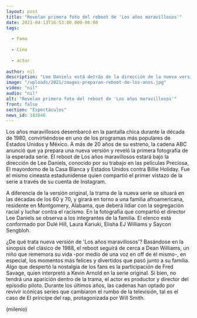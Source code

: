 ```yaml
---
layout: post
title: "Revelan primera foto del reboot de 'Los años maravillosos'"
date: 2021-04-13T16:53:00.000-06:00
tags:
  
  - Fama
  
  - Cine
  
  - actor
  
author: nil
description: "Lee Daniels está detrás de la dirección de la nueva versión de 'Los años maravillosos' que ya prepara la cadena ABC. "
image: "/uploads/2021/images-preparan-reboot-de-los-anos.jpg"
video: "nil"
audio: "nil"
alt: "Revelan primera foto del reboot de 'Los años maravillosos'"
front: false
section: "Espectáculos"
news_id: 183846
---
```


Los años maravillosos desembarcó en la pantalla chica durante la década de 1980, convirtiéndose en uno de los programas más populares de Estados Unidos y México. A más de 20 años de su estreno, la cadena ABC anunció que ya prepara una nueva versión y reveló la primera fotografía de la esperada serie.   El reboot de Los años maravillosos estará bajo la dirección de Lee Daniels, conocido por su trabajo en las películas Preciosa, El mayordomo de la Casa Blanca y Estados Unidos contra Billie Holiday. Fue el mismo cineasta estadunidense quien compartió el primer vistazo de la serie a través de su cuenta de Instagram. 

A diferencia de la versión original, la trama de la nueva serie se situará en las décadas de los 60 y 70, y girará en torno a una familia afroamericana, residente en Montgomery, Alabama, que deberá lidiar con la segregación racial y luchar contra el racismo.  En la fotografía que compartió el director Lee Daniels se observa a los integrantes de la familia. El elenco está conformado por Dulé Hill, Laura Kariuki, Elisha EJ  Williams y Saycon Sengbloh. 

¿De qué trata nueva versión de 'Los años maravillosos'? Basándose en la sinopsis del clásico de 1988, el reboot seguirá de cerca a Dean Williams, un niño que rememora su vida -por medio de una voz en off de él mismo-, en especial, los momentos más felices y divertidos que pasó junto a su familia.  Algo que despertó la nostalgia de los fans es la participación de Fred Savage, quien interpretó a Kevin Arnold en la serie original. Si bien, no tendrá una aparición dentro de la trama, el actor es productor y director del episodio piloto.  Durante los últimos años, las cadenas han optado por revivir icónicas series que cambiaron el rumbo de la televisión, tal es el caso de El príncipe del rap, protagonizada por Will Smith. 

(milenio)